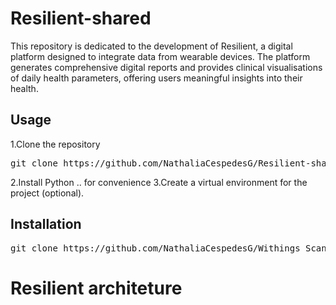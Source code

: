 # Resilient-shared
This repository is dedicated to the development of Resilient, a digital platform designed to integrate data from wearable devices. The platform generates comprehensive digital reports and provides clinical visualisations of daily health parameters, offering users meaningful insights into their health.

<h2> Usage </h2>
1.Clone the repository
<pre>
git clone https://github.com/NathaliaCespedesG/Resilient-shared
</pre>
2.Install Python .. for convenience
3.Create a virtual environment for the project (optional).
<h2> Installation </h2>
<pre>
git clone https://github.com/NathaliaCespedesG/Withings_ScanWatch.git
</pre>

# Resilient architeture
